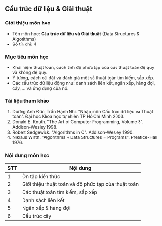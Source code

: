 ## Cấu trúc dữ liệu & Giải thuật

### Giới thiệu môn học

- Tên môn học: **Cấu trúc dữ liệu và Giải thuật** (Data Structures & Algorithms)
- Số tín chỉ: 4

### Mục tiêu môn học

- Khái niệm thuật toán, cách tính độ phức tạp của các thuật toán đệ quy và không đệ quy.
- Ý tưởng, cách cài đặt và đánh giá một số thuật toán tìm kiếm, sắp xếp.
- Các cấu trúc dữ liệu động như: danh sách liên kết, ngăn xếp, hàng đợi, cây, ... và ứng dụng của nó.

### Tài liệu tham khảo

1. Dương Anh Đức, Trần Hạnh Nhi. "Nhập môn Cấu trúc dữ liệu và Thuật toán". Đại học Khoa học tự nhiên TP Hồ Chí Minh 2003.
2. Donald E. Knuth. "The Art of Computer Programming, Volume 3". Addison-Wesley 1998.
3. Robert Sedgewick. "Algorithms in C". Addison-Wesley 1990.
4. Niklaus Wirth. "Algorithms + Data Structures = Programs". Prentice-Hall 1976.

### Nội dung môn học

| STT | Nội dung |
| --- | --- |
|  1  | Ôn tập kiến thức |
|  2  | Giới thiệu thuật toán và độ phức tạp của thuật toán |
|  3  | Các thuật toán tìm kiếm, sắp xếp |
|  4  | Danh sách liên kết | 
|  5  | Ngăn xếp & hàng đợi | 
|  6  | Cấu trúc cây | 
